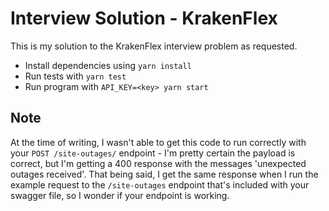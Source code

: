 # Interview Solution - KrakenFlex

This is my solution to the KrakenFlex interview problem as requested.

- Install dependencies using `yarn install`
- Run tests with `yarn test`
- Run program with `API_KEY=<key> yarn start`

## Note

At the time of writing, I wasn't able to get this code to run correctly with
your `POST /site-outages/` endpoint - I'm pretty certain the payload is correct, but I'm getting a 400
response with the messages 'unexpected outages received'. That being said, I get
the same response when I run the example request to the `/site-outages` endpoint
that's included with your swagger file, so I wonder if your endpoint is working.

